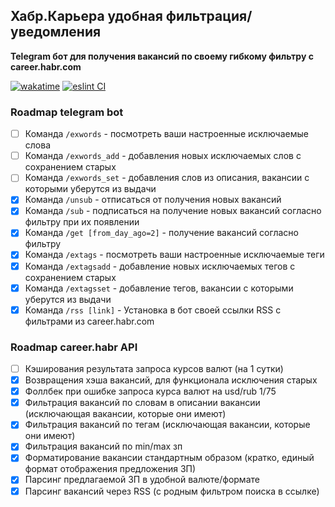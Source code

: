 ## Хабр.Карьера удобная фильтрация/уведомления

**Telegram бот для получения вакансий по своему гибкому фильтру с career.habr.com**

[![wakatime](https://wakatime.com/badge/github/feeedback/habr_career_bot.svg)](https://wakatime.com/badge/github/feeedback/habr_career_bot)
[![eslint CI](https://github.com/feeedback/habr_career_bot/actions/workflows/nodejs.yml/badge.svg)](https://github.com/feeedback/habr_career_bot/actions/workflows/nodejs.yml)

### Roadmap telegram bot

- [ ] Команда `/exwords` - посмотреть ваши настроенные исключаемые слова
- [ ] Команда `/exwords_add` - добавления новых исключаемых слов с сохранением старых
- [ ] Команда `/exwords_set` - добавления слов из описания, вакансии с которыми уберутся из выдачи
- [x] Команда `/unsub` - отписаться от получения новых вакансий
- [x] Команда `/sub` - подписаться на получение новых вакансий согласно фильтру при их появлении
- [x] Команда `/get [from_day_ago=2]` - получение вакансий согласно фильтру
- [x] Команда `/extags` - посмотреть ваши настроенные исключаемые теги
- [x] Команда `/extagsadd` - добавление новых исключаемых тегов с сохранением старых
- [x] Команда `/extagsset` - добавление тегов, вакансии с которыми уберутся из выдачи
- [x] Команда `/rss [link]` - Установка в бот своей ссылки RSS с фильтрами из career.habr.com

### Roadmap career.habr API

- [ ] Кэширования результата запроса курсов валют (на 1 сутки)
- [x] Возвращения хэша вакансий, для функционала исключения старых
- [x] Фоллбек при ошибке запроса курса валют на usd/rub 1/75
- [x] Фильтрация вакансий по словам в описании вакансии (исключающая вакансии, которые они имеют)
- [x] Фильтрация вакансий по тегам (исключающая вакансии, которые они имеют)
- [x] Фильтрация вакансий по min/max зп
- [x] Форматирование вакансии стандартным образом (кратко, единый формат отображения предложения ЗП)
- [x] Парсинг предлагаемой ЗП в удобной валюте/формате
- [x] Парсинг вакансий через RSS (с родным фильтром поиска в ссылке)
